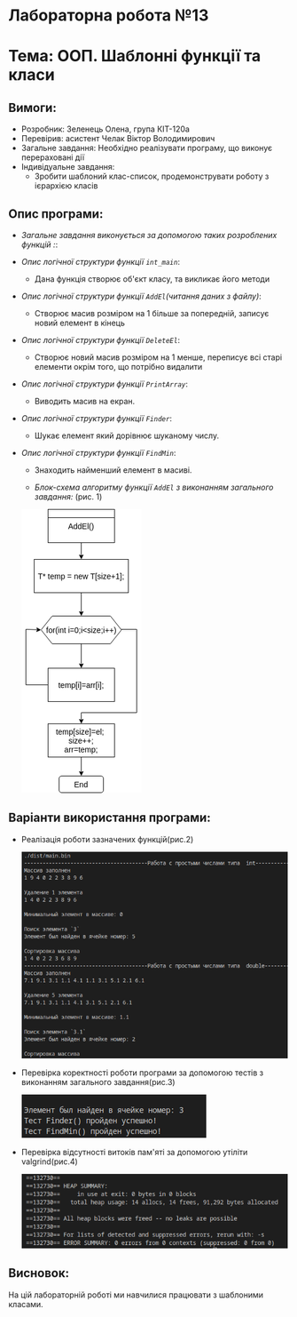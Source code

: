 # Лабораторна робота №13
# Тема: ООП. Шаблонні функції та класи
## Вимоги:
-   Розробник: Зеленець Олена, група КІТ-120а
-   Перевірив: асистент Челак Віктор Володимирович
-   Загальне завдання: Необхідно реалізувати програму, що виконує перераховані дії
- Індивідуальне завдання: 
   - Зробити шаблоний клас-список, продемонструвати роботу з ієрархією класів


 ## Опис програми:

- *Загальне завдання виконується за допомогою таких розроблених функцій :*:  

    
 - *Опис логічної структури функції `int_main`*: 
  
    - Дана функція створює об'єкт класу, та викликає його методи

 - *Опис логічної структури функції `AddEl`(читання даних з файлу)*: 
  
    - Створює масив розміром на 1 більше за попередній, записує новий елемент в кінець
 - *Опис логічної структури функції `DeleteEl`*: 
  
    - Створює новий масив розміром на 1 менше, переписує всі старі елементи окрім того, що потрібно видалити
    
- *Опис логічної структури функції `PrintArray`*: 
  
    - Виводить масив на екран. 

- *Опис логічної структури функції `Finder`*: 
  
    - Шукає елемент який дорівнює шуканому числу.
    
- *Опис логічної структури функції `FindMin`*: 
  
    - Знаходить найменший елемент в масиві.
    
   - *Блок-схема алгоритму функції `AddEl` з виконанням загального завдання:* (рис. 1)

   ![enter image description here](drawings/lab29.png)

## Варіанти використання програми:
- Реалізація роботи зазначених функцій(рис.2)
    
    ![enter image description here](drawings/2.png)

- Перевірка коректності роботи програми за допомогою тестів з виконанням загального завдання(рис.3)
    
    ![enter image description here](drawings/3.png)

- Перевірка відсутності витоків пам'яті за допомогою утіліти valgrind(рис.4)
    
    ![enter image description here](drawings/valgrind.png)    
    
## Висновок:
На цій лабораторній роботі ми навчилися працювати з шаблоними класами.






